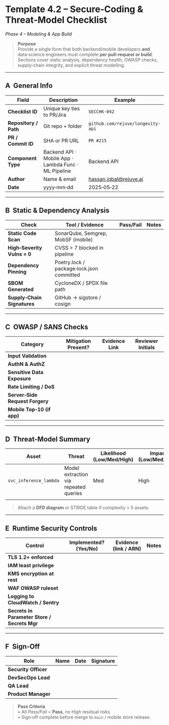 # Template 4.2 – Secure‑Coding & Threat‑Model Checklist

_Phase 4 – Modeling & App Build_

> **Purpose**  
> Provide a single form that both backend/mobile developers **and** data‑science engineers must complete **per pull‑request or build**. Sections cover static analysis, dependency health, OWASP checks, supply‑chain integrity, and explicit threat modelling.

---

## A  General Info

| Field                 | Description                                          | Example                                                 |
| --------------------- | ---------------------------------------------------- | ------------------------------------------------------- |
| **Checklist ID**      | Unique key ties to PR/Jira                           | `SECCHK-042`                                            |
| **Repository / Path** | Git repo + folder                                    | `github.com/rejuve/longevity-api`                       |
| **PR / Commit ID**    | SHA or PR URL                                        | `PR #215`                                               |
| **Component Type**    | Backend API · Mobile App · Lambda Func · ML Pipeline | Backend API                                             |
| **Author**            | Name & email                                         | [hassan.iqbal@rejuve.ai](mailto:hassan.iqbal@rejuve.ai) |
| **Date**              | yyyy‑mm‑dd                                           | 2025‑05‑22                                              |

---

## B  Static & Dependency Analysis

|Check|Tool / Evidence|Pass/Fail|Notes|
|---|---|---|---|
|**Static Code Scan**|SonarQube, Semgrep, MobSF (mobile)|||
|**High‑Severity Vulns = 0**|CVSS > 7 blocked in pipeline|||
|**Dependency Pinning**|Poetry.lock / package‑lock.json committed|||
|**SBOM Generated**|CycloneDX / SPDX file path|||
|**Supply‑Chain Signatures**|GitHub → sigstore / cosign|||

---

## C  OWASP / SANS Checks

|Category|Mitigation Present?|Evidence Link|Reviewer Initials|
|---|---|---|---|
|**Input Validation**||||
|**AuthN & AuthZ**||||
|**Sensitive Data Exposure**||||
|**Rate Limiting / DoS**||||
|**Server‑Side Request Forgery**||||
|**Mobile Top‑10 (if app)**||||

---

## D  Threat‑Model Summary

|Asset|Threat|Likelihood (Low/Med/High)|Impact (Low/Med/High)|Mitigation / Control|Residual Risk|
|---|---|---|---|---|---|
|`svc_inference_lambda`|Model extraction via repeated queries|Med|High|Per‑IP rate‑limit & random noise ≤ 1 %|Low|
|||||||

> Attach a **DFD diagram** or STRIDE table if complexity > 5 assets.

---

## E  Runtime Security Controls

|Control|Implemented? (Yes/No)|Evidence (link / ARN)|Notes|
|---|---|---|---|
|**TLS 1.2+ enforced**||||
|**IAM least privilege**||||
|**KMS encryption at rest**||||
|**WAF OWASP ruleset**||||
|**Logging to CloudWatch / Sentry**||||
|**Secrets in Parameter Store / Secrets Mgr**||||

---

## F  Sign‑Off

|Role|Name|Date|Signature|
|---|---|---|---|
|**Security Officer**||||
|**DevSecOps Lead**||||
|**QA Lead**||||
|**Product Manager**||||

> **Pass Criteria**  
> • All _Pass/Fail_ = **Pass**, no High residual risks.  
> • Sign‑off complete before merge to `main` / mobile store release.